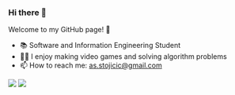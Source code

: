 ### Hi there 👋

Welcome to my GitHub page! :raised_hands:

- :books: Software and Information Engineering Student
- 👨‍💻 I enjoy making video games and solving algorithm problems
- 📫 How to reach me: as.stojicic@gmail.com

[<img src="https://img.shields.io/badge/linkedin-%230077B5.svg?&style=for-the-badge&logo=linkedin&logoColor=white" />](https://www.linkedin.com/in/milos-stojicic-9a6308182/)
[<img src="https://img.shields.io/badge/leetcode-505050.svg?&style=for-the-badge&logo=leetcode" />](https://leetcode.com/milos1998/)

